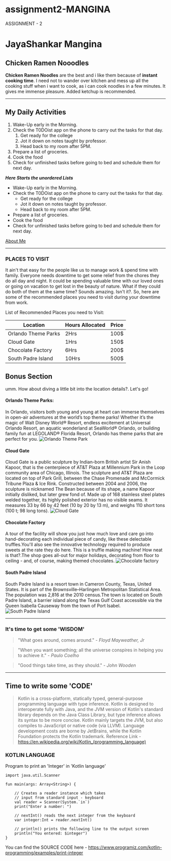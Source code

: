 # assignment2-MANGINA
ASSIGNMENT - 2
# JayaShankar Mangina
## Chicken Ramen Nooodles
 **Chicken Ramen Noodles** are the best and i like them because of **instant cooking time**. I need not to wander over kitchen and mess up all the cooking stuff when i want to cook, as i can cook noodles in a few minutes. It gives me immense pleasure. Added ketchup is recommended.

 ------

 ## My Daily Activities

 1. Wake-Up early in the Morning.
 2. Check the T0DOist app on the phone to carry out the tasks for that day.
    1. Get ready for the college
    2. Jot it down on notes taught by professor.
    3. Head back to my room after 5PM.
 3. Prepare a list of groceries.
 4. Cook the food
 5. Check for unfinished tasks before going to bed and schedule them for next day.

 ***Here Starts the unordered Lists***

 * Wake-Up early in the Morning.
 * Check the T0DOist app on the phone to carry out the tasks for that day.
    * Get ready for the college
    * Jot it down on notes taught by professor.
    * Head back to my room after 5PM.
 * Prepare a list of groceries.
 * Cook the food
 * Check for unfinished tasks before going to bed and schedule them for next day.

 [About Me](https://github.com/JayaShankarM97/assignment2-MANGINA/blob/main/Aboutme.md)

 ----

### PLACES TO VISIT
 It ain't that easy for the people like us to manage work & spend time with family. Everyone needs downtime to get some relief from the chores they do all day and night. It could be spending valuable time with our loved ones or going on vacation to get lost in the beauty of nature. What if they could do both of them at the same time? Sounds amazing. Isn't it?. So, here are some of the recommended places you need to visit during your downtime from work.

 List of Recommended Places you need to Visit:

 |       Location       |    Hours Allocated    |         Price         |
 |----------------------|-----------------------|-----------------------|
 | Orlando Theme Parks  |          2Hrs         |          100$         |
 |     Cloud Gate       |          1Hrs         |          150$         |
 | Chocolate Factory    |          6Hrs         |          200$         |
 | South Padre Island   |          10Hrs        |          500$         |

## Bonus Section
umm. How about diving a little bit into the location details?. Let's go!

#### Orlando Theme Parks:
 In Orlando, visitors both young and young at heart can immerse themselves in open-air adventures at the world’s top theme parks! Whether it’s the magic of Walt Disney World® Resort, endless excitement at Universal Orlando Resort, an aquatic wonderland at SeaWorld® Orlando, or building family fun at LEGOLAND® Florida Resort, Orlando has theme parks that are perfect for you.
 ![Orlando Theme Park](https://github.com/JayaShankarM97/assignment2-MANGINA/blob/main/Locations/Orlando.jpg)

#### Cloud Gate
 Cloud Gate is a public sculpture by Indian-born British artist Sir Anish Kapoor, that is the centerpiece of AT&T Plaza at Millennium Park in the Loop community area of Chicago, Illinois. The sculpture and AT&T Plaza are located on top of Park Grill, between the Chase Promenade and McCormick Tribune Plaza & Ice Rink. Constructed between 2004 and 2006, the sculpture is nicknamed The Bean because of its shape, a name Kapoor initially disliked, but later grew fond of. Made up of 168 stainless steel plates welded together, its highly polished exterior has no visible seams. It measures 33 by 66 by 42 feet (10 by 20 by 13 m), and weighs 110 short tons (100 t; 98 long tons).
 ![Cloud Gate](https://github.com/JayaShankarM97/assignment2-MANGINA/blob/main/Locations/Cloud_Gate.jpg)

#### Chocolate Factory
 A tour of the facility will show you just how much love and care go into hand-decorating each individual piece of candy, like these delectable truffles.You'll also see the innovative technology required to produce sweets at the rate they do here. This is a truffle making machine! How neat is that?.The shop goes all-out for major holidays, decorating from floor to ceiling - and, of course, making themed chocolates.
 ![Chocolate factory](https://github.com/JayaShankarM97/assignment2-MANGINA/blob/main/Locations/Chocfactory.png)

#### South Padre Island
 South Padre Island is a resort town in Cameron County, Texas, United States. It is part of the Brownsville–Harlingen Metropolitan Statistical Area. The population was 2,816 at the 2010 census.The town is located on South Padre Island, a barrier island along the Texas Gulf Coast accessible via the Queen Isabella Causeway from the town of Port Isabel.
 ![South Padre Island](https://github.com/JayaShankarM97/assignment2-MANGINA/blob/main/Locations/SouthPadreIsland.jpg)

---

### It's time to get some 'WISDOM'

> "What goes around, comes around." - *Floyd Mayweather, Jr*

> "When you want something; all the universe conspires in helping you to achieve it." - *Paulo Coelho*

> "Good things take time, as they should." - *John Wooden*

---

## Time to write some **'CODE'**

> Kotlin is a cross-platform, statically typed, general-purpose programming language with type inference. Kotlin is designed to interoperate fully with Java, and the JVM version of Kotlin's standard library depends on the Java Class Library, but type inference allows its syntax to be more concise. Kotlin mainly targets the JVM, but also compiles to JavaScript or native code (via LLVM). Language development costs are borne by JetBrains, while the Kotlin Foundation protects the Kotlin trademark.
> Reference Link - <https://en.wikipedia.org/wiki/Kotlin_(programming_language)>

### KOTLIN LANGUAGE

Program to print an 'Integer' in 'Kotlin language'

```
import java.util.Scanner

fun main(args: Array<String>) {

    // Creates a reader instance which takes
    // input from standard input - keyboard
    val reader = Scanner(System.`in`)
    print("Enter a number: ")

    // nextInt() reads the next integer from the keyboard
    var integer:Int = reader.nextInt()

    // println() prints the following line to the output screen
    println("You entered: $integer")
}
```


You can find the SOURCE CODE here - <https://www.programiz.com/kotlin-programming/examples/print-integer>







